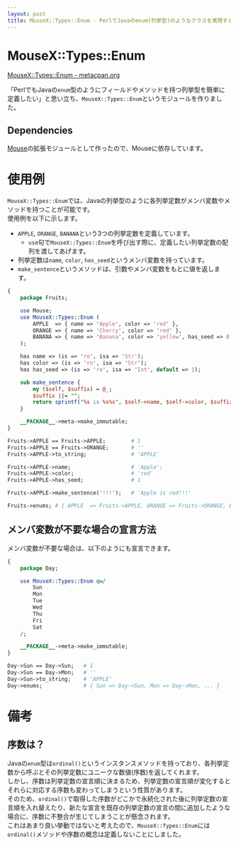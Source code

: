 ```yaml
---
layout: post
title: MouseX::Types::Enum - PerlでJavaのenum(列挙型)のようなクラスを実現するモジュール
---
```


# MouseX::Types::Enum

[MouseX::Types::Enum - metacpan.org](https://metacpan.org/pod/MouseX::Types::Enum)

「PerlでもJavaの`enum`型のようにフィールドやメソッドを持つ列挙型を簡単に定義したい」と思い立ち、`MouseX::Types::Enum`というモジュールを作りました。  

## Dependencies

[Mouse](https://metacpan.org/pod/Mouse)の拡張モジュールとして作ったので、Mouseに依存しています。

# 使用例

`MouseX::Types::Enum`では、Javaの列挙型のように各列挙定数がメンバ変数やメソッドを持つことが可能です。  
使用例を以下に示します。  
- `APPLE`, `ORANGE`, `BANANA`という3つの列挙定数を定義しています。  
    - `use`句で`MouseX::Types::Enum`を呼び出す際に、定義したい列挙定数の配列を渡してあげます。  
- 列挙定数は`name`, `color`, `has_seed`というメンバ変数を持っています。  
- `make_sentence`というメソッドは、引数やメンバ変数をもとに値を返します。

```perl
{
    package Fruits;

    use Mouse;
    use MouseX::Types::Enum (
        APPLE  => { name => 'Apple', color => 'red' },
        ORANGE => { name => 'Cherry', color => 'red' },
        BANANA => { name => 'Banana', color => 'yellow', has_seed => 0 }
    );

    has name => (is => 'ro', isa => 'Str');
    has color => (is => 'ro', isa => 'Str');
    has has_seed => (is => 'ro', isa => 'Int', default => 1);

    sub make_sentence {
        my ($self, $suffix) = @_;
        $suffix ||= "";
        return sprintf("%s is %s%s", $self->name, $self->color, $suffix);
    }

    __PACKAGE__->meta->make_immutable;
}

Fruits->APPLE == Fruits->APPLE;        # 1
Fruits->APPLE == Fruits->ORANGE;       # ''
Fruits->APPLE->to_string;              # 'APPLE'

Fruits->APPLE->name;                   # 'Apple';
Fruits->APPLE->color;                  # 'red'
Fruits->APPLE->has_seed;               # 1

Fruits->APPLE->make_sentence('!!!');   # 'Apple is red!!!'

Fruits->enums; # { APPLE  => Fruits->APPLE, ORANGE => Fruits->ORANGE, BANANA => Fruits->BANANA }

```

## メンバ変数が不要な場合の宣言方法

メンバ変数が不要な場合は、以下のようにも宣言できます。  

```perl
{
    package Day;

    use MouseX::Types::Enum qw/
        Sun
        Mon
        Tue
        Wed
        Thu
        Fri
        Sat
    /;

    __PACKAGE__->meta->make_immutable;
}

Day->Sun == Day->Sun;   # 1
Day->Sun == Day->Mon;   # ''
Day->Sun->to_string;    # 'APPLE'
Day->enums;             # { Sun => Day->Sun, Mon => Day->Mon, ... }
```

# 備考

## 序数は？

Javaの`enum`型は`ordinal()`というインスタンスメソッドを持っており、各列挙定数から呼ぶとその列挙定数にユニークな数値(序数)を返してくれます。  
しかし、序数は列挙定数の宣言順に決まるため、列挙定数の宣言順が変化するとそれらに対応する序数も変わってしまうという性質があります。  
そのため、`ordinal()`で取得した序数がどこかで永続化された後に列挙定数の宣言順を入れ替えたり、新たな宣言を既存の列挙定数の宣言の間に追加したような場合に、序数に不整合が生じてしまうことが懸念されます。  
これはあまり良い挙動ではないと考えたので、`MouseX::Types::Enum`には`ordinal()`メソッドや序数の概念は定義しないことにしました。
